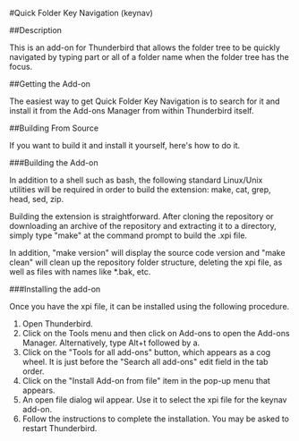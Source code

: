 #Quick Folder Key Navigation (keynav)

##Description

This is an add-on for Thunderbird that allows the folder tree to be 
quickly navigated by typing part or all of a folder name when the 
folder tree has the focus.

##Getting the Add-on

The easiest way to get Quick Folder Key Navigation is to search for it and install 
it from the Add-ons Manager from within Thunderbird itself.

##Building From Source

If you want to build it and install it yourself, here's how to do it.

###Building the Add-on

In addition to a shell such as bash, the following standard Linux/Unix  
utilities will be required in order to build the extension: make, cat, 
grep, head, sed, zip.

Building the extension is straightforward. After cloning the repository
or downloading an archive of the repository and extracting it to a
directory, simply type "make" at the command prompt to build the .xpi 
file.

In addition, "make version" will display the source code version and "make 
clean" will clean up the repository folder structure, deleting the xpi file, as 
well as files with names like *.bak, etc.

###Installing the add-on

Once you have the xpi file, it can be installed using the following procedure.

  1. Open Thunderbird.
  2. Click on the Tools menu and then click on Add-ons to open the Add-ons Manager. Alternatively, type Alt+t followed by a.
  3. Click on the "Tools for all add-ons" button, which appears as a cog wheel. It is just before the "Search all add-ons" edit field in the tab order.
  4. Click on the "Install Add-on from file" item in the pop-up menu that appears.
  5. An open file dialog wil appear. Use it to select the xpi file for the keynav add-on.
  6. Follow the instructions to complete the installation. You may be asked to restart Thunderbird.
  
